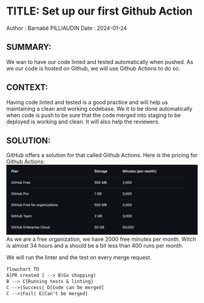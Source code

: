 # TITLE: Set up our first Github Action

Author : Barnabé PILLIAUDIN
Date : 2024-01-24

## SUMMARY:

We wan to have our code linted and tested automatically when pushed. As we our code is hosted on Github, we will use Github Actions to do so.

## CONTEXT:

Having code linted and tested is a good practice and will help us maintaining a clean and working codebase. We it to be done automatically when code is push to be sure that the code merged into staging to be deployed is working and clean. It will also help the reviewers.

## SOLUTION:

GitHub offers a solution for that called Github Actions.
Here is the pricing for Github Actions:
![Alt text](image.png)
As we are a free organization, we have 2000 free minutes per month. Witch is almost 34 hours and a should be a bit less than 400 runs per month.

We will run the linter and the test on every merge request.

```mermaid
flowchart TD
A[PR created ] --> B(Go shopping)
B --> C{Running tests & linting}
C -->|Success| D[Code can be merged]
C -->|Fail| E[Can't be merged]
```

